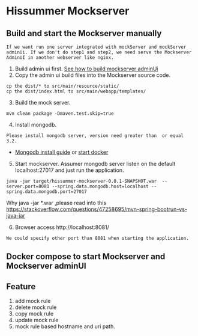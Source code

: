 # Hissummer Mockserver 

## Build and start the Mockserver manually
```
If we want run one server integrated with mockServer and mockServer adminUi. If we don't do step1 and step2, we need serve the Mockserver AdminUI in another webserver like nginx. 
```
1. Build admin ui first.  <a href="https://github.com/hissummer-mockserver/mockserverAdminUI" target="_blank">See how to build mockserver adminUi</a>
2. Copy the admin ui build files into the Mockserver source code.  
```
cp the dist/* to src/main/resource/static/
cp the dist/index.html to src/main/webapp/templates/
```
3. Build the mock server.
```
mvn clean package -Dmaven.test.skip=true
```
4. Install mongodb. 
```
Please install mongodb server, version need greater than  or equal 3.2. 
```
* <a href="https://docs.mongodb.com/manual/installation/">Mongodb install guide</a>  or <a href="https://hub.docker.com/_/mongo"> start docker </a>
5. Start mockserver.
Assumer mongodb server listen on the default localhost:27017 and just run the application.
```
java -jar target/hissummer-mockserver-0.0.1-SNAPSHOT.war  --server.port=8081 --spring.data.mongodb.host=localhost --spring.data.mongodb.port=27017
```
Why java -jar *.war ,please read into this https://stackoverflow.com/questions/47258695/mvn-spring-bootrun-vs-java-jar

6. Browser access http://localhost:8081/
```
We could specify other port than 8081 when starting the application.
```
## Docker compose  to start Mockserver and Mockserver adminUI 

## Feature
1. add mock rule
2. delete mock rule
3. copy mock rule
4. update mock rule
5. mock rule based hostname and uri path.  

